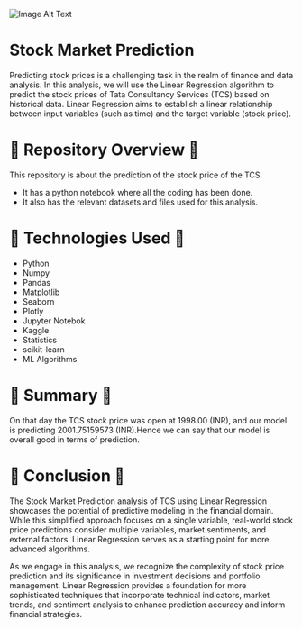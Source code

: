 ![Image Alt Text](https://github.com/GayasuddinMohd/CodeClause_Stock_Market_Prediction/blob/main/1082094-top-wallstreet-wallpaper-2816x1880-macbook.jpg?raw=true)

# Stock Market Prediction
Predicting stock prices is a challenging task in the realm of finance and data analysis. In this analysis, we will use the Linear Regression algorithm to predict the stock prices of Tata Consultancy Services (TCS) based on historical data. Linear Regression aims to establish a linear relationship between input variables (such as time) and the target variable (stock price).

# 🌼  Repository Overview  🌼
This repository is about the prediction of the stock price of the TCS.
   - It has a python notebook where all the coding has been done.
   - It also has the relevant datasets and files used for this analysis.

# 🌼  Technologies Used  🌼
* Python
* Numpy
* Pandas
* Matplotlib
* Seaborn
* Plotly
* Jupyter Notebok
* Kaggle
* Statistics
* scikit-learn
* ML Algorithms

 # 🌼  Summary  🌼
 On that day the TCS stock price was open at 1998.00 (INR), and our model is predicting 2001.75159573 (INR).Hence we can say that our model is overall good in terms of prediction.

# 🌼  Conclusion  🌼
The Stock Market Prediction analysis of TCS using Linear Regression showcases the potential of predictive modeling in the financial domain. While this simplified approach focuses on a single variable, real-world stock price predictions consider multiple variables, market sentiments, and external factors. Linear Regression serves as a starting point for more advanced algorithms.

As we engage in this analysis, we recognize the complexity of stock price prediction and its significance in investment decisions and portfolio management. Linear Regression provides a foundation for more sophisticated techniques that incorporate technical indicators, market trends, and sentiment analysis to enhance prediction accuracy and inform financial strategies.
 
